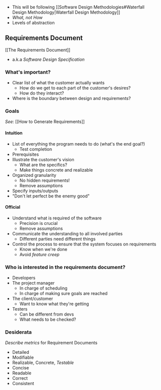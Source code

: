 - This will be following [[Software Design Methodologies#Waterfall Design Methodology|Waterfall Design Methodology]] 
- *What, not How*
- Levels of abstraction

## Requirements Document
[[The Requirements Document]]
- a.k.a *Software Design Specification*


### What's important?
- Clear list of what the customer actually wants
	- How do we get to each part of the customer's desires?
	- How do they interact?
- Where is the boundary between design and requirements?

### Goals
*See:* [[How to Generate Requirements]]
#### Intuition
- List of everything the program needs to do (what's the end goal?)
	- Test completion
- Prerequisites
- Illustrate the customer's vision
	- What are the specifics?
	- Make things concrete and realizable
- Organized granularity
	- No hidden requirements!
	- Remove assumptions
- Specify inputs/outputs
- "Don't let perfect be the enemy good"

#### Official
- Understand what is required of the software
	- Precision is crucial
	- Remove assumptions
- Communicate the understanding to all involved parties
	- Different parties need different things
- Control the process to ensure that the system focuses on requirements
	- Know when we're done 
	- Avoid *feature creep*

### Who is interested in the requirements document?
- Developers 
- The project manager
	- In charge of scheduling 
	- In charge of making sure goals are reached
- The client/customer 
	- Want to know what they're getting 
- Testers
	- Can be different from devs
	- What needs to be checked?

### Desiderata
*Describe metrics* for Requirement Documents
- Detailed
- Modifiable
- Realizable, Concrete, *Testable*
- Concise
- Readable
- Correct
- Consistent
